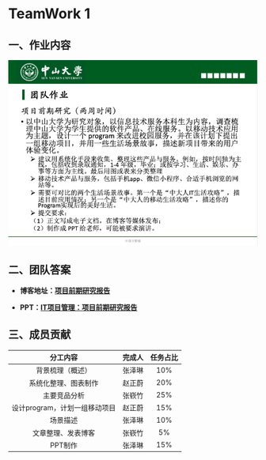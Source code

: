 # TeamWork 1



## 一、作业内容

![HW1](../images/HW1.png)



## 二、团队答案

- **博客地址：[项目前期研究报告](https://blog.csdn.net/weixin_40377691/article/details/105938807)**

- **PPT：[IT项目管理：项目前期研究报告](IT项目管理：项目前期研究报告.pptx)**



## 三、成员贡献

|           分工内容            | 完成人 | 任务占比 |
| :---------------------------: | :----: | :------: |
|       背景梳理（概述）        | 张泽琳 |   10%    |
|     系统化整理、图表制作      | 赵正蔚 |   20%    |
|         主要竞品分析          | 张嵚竹 |   25%    |
| 设计program，计划一组移动项目 | 赵正蔚 |   15%    |
|           场景描述            | 张泽琳 |   10%    |
|      文章整理、发表博客       | 张嵚竹 |    5%    |
|            PPT制作            | 张泽琳 |   15%    |

